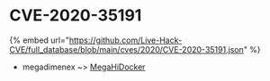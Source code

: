 # CVE-2020-35191
{% embed url="https://github.com/Live-Hack-CVE/full_database/blob/main/cves/2020/CVE-2020-35191.json" %}

* megadimenex ~> [MegaHiDocker](https://www.alice-snow.ru/2020/database/cve-2020-35191/megahidocker-megadimenex)